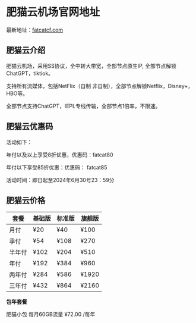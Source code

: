 # 肥猫云机场官网地址

最新地址：[fatcatcf.com](https://fccc02.fatcatcloud.me/#/register?code=lPuccBrK)

## 肥猫云介绍

肥猫云机场，采用SS协议，全中转大带宽，全部节点原生IP, 全部节点解锁ChatGPT，tiktiok。

支持所有流媒体，包括NetFlix（自制 非自制），全部节点解锁Netflix，Disney+，HBO等。

全部节点支持ChatGPT，IEPL专线传输，全部节点1倍率，不限速。

## 肥猫云优惠码

活动如下：

年付以及以上享受8折优惠，优惠码：fatcat80

年付以下享受85折优惠：优惠码： fatcat85

活动时间：即日起至2024年6月30号23：59分

## 肥猫云价格

|套餐|基础版|标准版|旗舰版|
|----|----|----|----|
|月付|¥20|¥40|¥100|
|季付|¥54|¥108|¥270|
|半年付|¥102|¥204|¥510|
|年付|¥192|¥384|¥960|
|两年付|¥284|¥586|¥1920|
|三年付|¥432|¥864|¥2160|

**包年套餐**

肥猫小包 每月60GB流量 ¥72.00 /每年
